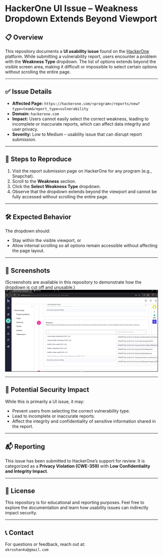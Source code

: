 # HackerOne UI Issue – Weakness Dropdown Extends Beyond Viewport

## 📋 Overview

This repository documents a **UI usability issue** found on the [HackerOne](https://hackerone.com) platform. While submitting a vulnerability report, users encounter a problem with the **Weakness Type** dropdown. The list of options extends beyond the visible screen area, making it difficult or impossible to select certain options without scrolling the entire page.

---

## ✅ Issue Details

- **Affected Page:** `https://hackerone.com/<program>/reports/new?type=team&report_type=vulnerability`  
- **Domain:** `hackerone.com`  
- **Impact:** Users cannot easily select the correct weakness, leading to incomplete or inaccurate reports, which can affect data integrity and user privacy.
- **Severity:** Low to Medium – usability issue that can disrupt report submission.

---

## 📂 Steps to Reproduce

1. Visit the report submission page on HackerOne for any program (e.g., Snapchat).  
2. Scroll to the **Weakness** section.  
3. Click the **Select Weakness Type** dropdown.  
4. Observe that the dropdown extends beyond the viewport and cannot be fully accessed without scrolling the entire page.

---

## 🛠 Expected Behavior

The dropdown should:
- Stay within the visible viewport, or
- Allow internal scrolling so all options remain accessible without affecting the page layout.

---

## 📸 Screenshots

(Screenshots are available in this repository to demonstrate how the dropdown is cut off and unusable.)
![image alt](https://github.com/okroshan4u/Open-source-feedback-reports/blob/6259014a39cea0df0ac89a40358393e4184628aa/hackerone/1.jpg)

---

## 📂 Potential Security Impact

While this is primarily a UI issue, it may:
- Prevent users from selecting the correct vulnerability type.
- Lead to incomplete or inaccurate reports.
- Affect the integrity and confidentiality of sensitive information shared in the report.

---

## 📬 Reporting

This issue has been submitted to HackerOne’s support for review. It is categorized as a **Privacy Violation (CWE-359)** with **Low Confidentiality and Integrity Impact**.

---

## 📖 License

This repository is for educational and reporting purposes. Feel free to explore the documentation and learn how usability issues can indirectly impact security.

---

## 📞 Contact

For questions or feedback, reach out at:  
`okroshan4u@gmail.com`

